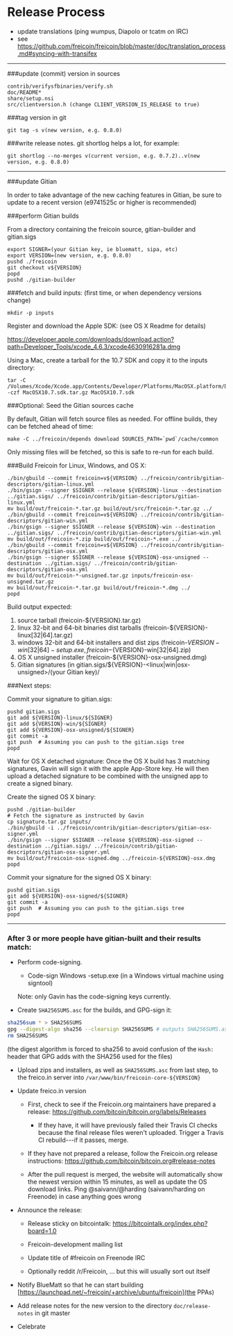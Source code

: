Release Process
====================

* update translations (ping wumpus, Diapolo or tcatm on IRC)
* see https://github.com/freicoin/freicoin/blob/master/doc/translation_process.md#syncing-with-transifex

* * *

###update (commit) version in sources

	contrib/verifysfbinaries/verify.sh
	doc/README*
	share/setup.nsi
	src/clientversion.h (change CLIENT_VERSION_IS_RELEASE to true)

###tag version in git

	git tag -s v(new version, e.g. 0.8.0)

###write release notes. git shortlog helps a lot, for example:

	git shortlog --no-merges v(current version, e.g. 0.7.2)..v(new version, e.g. 0.8.0)

* * *

###update Gitian

 In order to take advantage of the new caching features in Gitian, be sure to update to a recent version (e9741525c or higher is recommended)

###perform Gitian builds

 From a directory containing the freicoin source, gitian-builder and gitian.sigs
  
    export SIGNER=(your Gitian key, ie bluematt, sipa, etc)
	export VERSION=(new version, e.g. 0.8.0)
	pushd ./freicoin
	git checkout v${VERSION}
	popd
	pushd ./gitian-builder

###fetch and build inputs: (first time, or when dependency versions change)

	mkdir -p inputs

 Register and download the Apple SDK: (see OS X Readme for details)

 https://developer.apple.com/downloads/download.action?path=Developer_Tools/xcode_4.6.3/xcode4630916281a.dmg

 Using a Mac, create a tarball for the 10.7 SDK and copy it to the inputs directory:

	tar -C /Volumes/Xcode/Xcode.app/Contents/Developer/Platforms/MacOSX.platform/Developer/SDKs/ -czf MacOSX10.7.sdk.tar.gz MacOSX10.7.sdk

###Optional: Seed the Gitian sources cache

  By default, Gitian will fetch source files as needed. For offline builds, they can be fetched ahead of time:

	make -C ../freicoin/depends download SOURCES_PATH=`pwd`/cache/common

  Only missing files will be fetched, so this is safe to re-run for each build.

###Build Freicoin for Linux, Windows, and OS X:

	./bin/gbuild --commit freicoin=v${VERSION} ../freicoin/contrib/gitian-descriptors/gitian-linux.yml
	./bin/gsign --signer $SIGNER --release ${VERSION}-linux --destination ../gitian.sigs/ ../freicoin/contrib/gitian-descriptors/gitian-linux.yml
	mv build/out/freicoin-*.tar.gz build/out/src/freicoin-*.tar.gz ../
	./bin/gbuild --commit freicoin=v${VERSION} ../freicoin/contrib/gitian-descriptors/gitian-win.yml
	./bin/gsign --signer $SIGNER --release ${VERSION}-win --destination ../gitian.sigs/ ../freicoin/contrib/gitian-descriptors/gitian-win.yml
	mv build/out/freicoin-*.zip build/out/freicoin-*.exe ../
	./bin/gbuild --commit freicoin=v${VERSION} ../freicoin/contrib/gitian-descriptors/gitian-osx.yml
	./bin/gsign --signer $SIGNER --release ${VERSION}-osx-unsigned --destination ../gitian.sigs/ ../freicoin/contrib/gitian-descriptors/gitian-osx.yml
	mv build/out/freicoin-*-unsigned.tar.gz inputs/freicoin-osx-unsigned.tar.gz
	mv build/out/freicoin-*.tar.gz build/out/freicoin-*.dmg ../
	popd
  Build output expected:

  1. source tarball (freicoin-${VERSION}.tar.gz)
  2. linux 32-bit and 64-bit binaries dist tarballs (freicoin-${VERSION}-linux[32|64].tar.gz)
  3. windows 32-bit and 64-bit installers and dist zips (freicoin-${VERSION}-win[32|64]-setup.exe, freicoin-${VERSION}-win[32|64].zip)
  4. OS X unsigned installer (freicoin-${VERSION}-osx-unsigned.dmg)
  5. Gitian signatures (in gitian.sigs/${VERSION}-<linux|win|osx-unsigned>/(your Gitian key)/

###Next steps:

Commit your signature to gitian.sigs:

	pushd gitian.sigs
	git add ${VERSION}-linux/${SIGNER}
	git add ${VERSION}-win/${SIGNER}
	git add ${VERSION}-osx-unsigned/${SIGNER}
	git commit -a
	git push  # Assuming you can push to the gitian.sigs tree
	popd

  Wait for OS X detached signature:
	Once the OS X build has 3 matching signatures, Gavin will sign it with the apple App-Store key.
	He will then upload a detached signature to be combined with the unsigned app to create a signed binary.

  Create the signed OS X binary:

	pushd ./gitian-builder
	# Fetch the signature as instructed by Gavin
	cp signature.tar.gz inputs/
	./bin/gbuild -i ../freicoin/contrib/gitian-descriptors/gitian-osx-signer.yml
	./bin/gsign --signer $SIGNER --release ${VERSION}-osx-signed --destination ../gitian.sigs/ ../freicoin/contrib/gitian-descriptors/gitian-osx-signer.yml
	mv build/out/freicoin-osx-signed.dmg ../freicoin-${VERSION}-osx.dmg
	popd

Commit your signature for the signed OS X binary:

	pushd gitian.sigs
	git add ${VERSION}-osx-signed/${SIGNER}
	git commit -a
	git push  # Assuming you can push to the gitian.sigs tree
	popd

-------------------------------------------------------------------------

### After 3 or more people have gitian-built and their results match:

- Perform code-signing.

    - Code-sign Windows -setup.exe (in a Windows virtual machine using signtool)

  Note: only Gavin has the code-signing keys currently.

- Create `SHA256SUMS.asc` for the builds, and GPG-sign it:
```bash
sha256sum * > SHA256SUMS
gpg --digest-algo sha256 --clearsign SHA256SUMS # outputs SHA256SUMS.asc
rm SHA256SUMS
```
(the digest algorithm is forced to sha256 to avoid confusion of the `Hash:` header that GPG adds with the SHA256 used for the files)

- Upload zips and installers, as well as `SHA256SUMS.asc` from last step, to the freico.in server
  into `/var/www/bin/freicoin-core-${VERSION}`

- Update freico.in version

  - First, check to see if the Freicoin.org maintainers have prepared a
    release: https://github.com/bitcoin/bitcoin.org/labels/Releases

      - If they have, it will have previously failed their Travis CI
        checks because the final release files weren't uploaded.
        Trigger a Travis CI rebuild---if it passes, merge.

  - If they have not prepared a release, follow the Freicoin.org release
    instructions: https://github.com/bitcoin/bitcoin.org#release-notes

  - After the pull request is merged, the website will automatically show the newest version within 15 minutes, as well
    as update the OS download links. Ping @saivann/@harding (saivann/harding on Freenode) in case anything goes wrong

- Announce the release:

  - Release sticky on bitcointalk: https://bitcointalk.org/index.php?board=1.0

  - Freicoin-development mailing list

  - Update title of #freicoin on Freenode IRC

  - Optionally reddit /r/Freicoin, ... but this will usually sort out itself

- Notify BlueMatt so that he can start building [https://launchpad.net/~freicoin/+archive/ubuntu/freicoin](the PPAs)

- Add release notes for the new version to the directory `doc/release-notes` in git master

- Celebrate 
